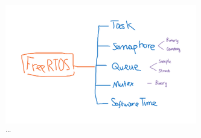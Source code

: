<p align="center">
    <img src="./image/freertos.png" alt="Image Description" width="" height="">
</p>
```
